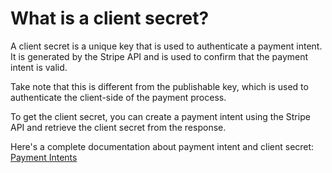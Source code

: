 # What is a client secret?

A client secret is a unique key that is used to authenticate a payment intent. It is generated by the Stripe API and is used to confirm that the payment intent is valid.

Take note that this is different from the publishable key, which is used to authenticate the client-side of the payment process.

To get the client secret, you can create a payment intent using the Stripe API and retrieve the client secret from the response.

Here's a complete documentation about payment intent and client secret: [Payment Intents](https://docs.stripe.com/api/payment_intents/object#payment_intent_object-client_secret)